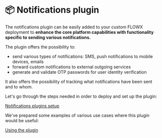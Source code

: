 # 📦 Notifications plugin

The notifications plugin can be easily added to your custom FLOWX deployment to **enhance the core platform capabilities with functionality specific to sending various notifications.**

The plugin offers the possibility to:

* send various types of notifications: SMS, push notifications to mobile devices, emails
* forward custom notifications to external outgoing services
* generate and validate OTP passwords for user identity verification

It also offers the possibility of tracking what notifications have been sent and to whom.&#x20;

Let's go through the steps needed in order to deploy and set up the plugin:


[Notifications plugins setup](../../plugins-setup-guide/notifications-plugin-setup/)


We've prepared some examples of various use cases where this plugin would be useful:


[Using the plugin](./using-notifications-plugin/)
